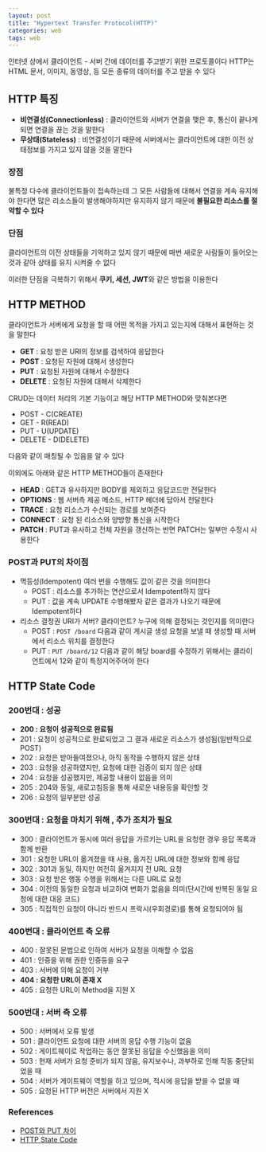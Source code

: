 ```yaml
---
layout: post
title: "Hypertext Transfer Protocol(HTTP)"
categories: web
tags: web
---
```


인터넷 상에서 클라이언트 - 서버 간에 데이터를 주고받기 위한 프로토콜이다 HTTP는 HTML 문서, 이미지, 동영상, 등 모든 종류의 데이터를 주고 받을 수 있다

## HTTP 특징

- **비연결성(Connectionless)** : 클라이언트와 서버가 연결을 맺은 후, 통신이 끝나게 되면 연결을 끊는 것을 말한다
- **무상태(Stateless)** : 비연결성이기 때문에 서버에서는 클라이언트에 대한 이전 상태정보를 가지고 있지 않을 것을 말한다

### 장점

불특정 다수에 클라이언트들이 접속하는데 그 모든 사람들에 대해서 연결을 계속 유지해야 한다면 많은 리소스들이 발생해야하지만 유지하지 않기 때문에 **불필요한 리소스를 절약할 수 있다**

### 단점

클라이언트의 이전 상태들을 기억하고 있지 않기 때문에 매번 새로운 사람들이 들어오는 것과 같아 상태를 유지 시켜줄 수 없다

이러한 단점을 극복하기 위해서 **쿠키, 세션, JWT**와 같은 방법을 이용한다

## HTTP METHOD

클라이언트가 서버에게 요청을 할 때 어떤 목적을 가지고 있는지에 대해서 표현하는 것을 말한다

- **GET** : 요청 받은 URI의 정보를 검색하여 응답한다
- **POST** : 요청된 자원에 대해서 생성한다
- **PUT** : 요청된 자원에 대해서 수정한다
- **DELETE** : 요청된 자원에 대해서 삭제한다

CRUD는 데이터 처리의 기본 기능이고 해당 HTTP METHOD와 맞춰본다면

- POST - C(CREATE)
- GET - R(READ)
- PUT - U(UPDATE)
- DELETE - D(DELETE)

다음와 같이 매칭될 수 있음을 알 수 있다

이외에도 아래와 같은 HTTP METHOD들이 존재한다

- **HEAD** : GET과 유사하지만 BODY를 제외하고 응답코드만 전달한다
- **OPTIONS** : 웹 서버측 제공 메소드, HTTP 헤더에 담아서 전달한다
- **TRACE** : 요청 리소스가 수신되는 경로를 보여준다
- **CONNECT** : 요청 된 리소스와 양방향 통신을 시작한다
- **PATCH** : PUT과 유사하고 전체 자원을 갱신하는 반면 PATCH는 일부만 수정시 사용한다

### POST과 PUT의 차이점

- 멱등성(Idempotent)
여러 번을 수행해도 값이 같은 것을 의미한다
  - POST : 리소스를 추가하는 연산으로서 Idempotent하지 않다
  - PUT : 값을 계속 UPDATE 수행해봤자 같은 결과가 나오기 때문에 Idempotent하다
- 리소스 결정권
URI가 서버? 클라이언트? 누구에 의해 결정되는 것인지를 의미한다
  - POST : `POST /board` 다음과 같이 게시글 생성 요청을 보낼 때 생성할 때 서버에서 리소스 위치를 결정한다
  - PUT : `PUT /board/12` 다음과 같이 해당 board를 수정하기 위해서는 클라이언트에서 12와 같이 특정지어주어야 한다

## HTTP State Code

### 200번대 : 성공

- **200 : 요청이 성공적으로 완료됨**
- 201 : 요청이 성공적으로 완료되었고 그 결과 새로운 리소스가 생성됨(일반적으로 POST)
- 202 : 요청은 받아들여졌으나, 아직 동작을 수행하지 않은 상태
- 203 : 요청을 성공하였지만, 요청에 대한 검증이 되지 않은 상태
- 204 : 요청을 성공했지만, 제공할 내용이 없음을 의미
- 205 : 204와 동일, 새로고침등을 통해 새로운 내용등을 확인할 것
- 206 : 요청의 일부분만 성공

### 300번대 : 요청을 마치기 위해 , 추가 조치가 필요

- 300 : 클라이언트가 동시에 여러 응답을 가르키는 URL을 요청한 경우 응답 목록과 함께 반환
- 301 : 요청한 URL이 옮겨졌을 때 사용, 옮겨진 URL에 대한 정보와 함께 응답
- 302 : 301과 동일, 하지만 여전히 옮겨지지 전 URL 요청
- 303 : 요청 받은 행동 수행을 위해서는 다른 URL로 요청
- 304 : 이전의 동일한 요청과 비교하여 변화가 없음을 의미(단시간에 반복된 동일 요청에 대한 대응 코드)
- 305 : 직접적인 요청이 아니라 반드시 프락시(우회경로)를 통해 요청되어야 됨

### 400번대 : 클라이언트 측 오류

- 400 : 잘못된 문법으로 인하여 서버가 요청을 이해할 수 없음
- 401 : 인증을 위해 권한 인증등을 요구
- 403 : 서버에 의해 요청이 거부
- **404 : 요청한 URL이 존재 X**
- 405 : 요청한 URL이 Method을 지원 X

### 500번대 : 서버 측 오류

- 500 : 서버에서 오류 발생
- 501 : 클라이언트 요청에 대한 서버의 응답 수행 기능이 없음
- 502 : 게이트웨이로 작업하는 동안 잘못된 응답을 수신했음을 의미
- 503 : 현재 서버가 요청 준비가 되지 않음, 유지보수나, 과부하로 인해 작동 중단되었을 때
- 504 : 서버가 게이트웨이 역할을 하고 있으며, 적시에 응답을 받을 수 없을 때
- 505 : 요청된 HTTP 버전은 서버에서 지원 X

### References

- [POST와 PUT 차이](https://blog.embian.com/66)
- [HTTP State Code](https://developer.mozilla.org/ko/docs/Web/HTTP/Status)
